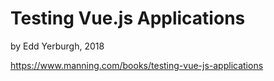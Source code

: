 # Testing Vue.js Applications
by Edd Yerburgh, 2018



https://www.manning.com/books/testing-vue-js-applications

